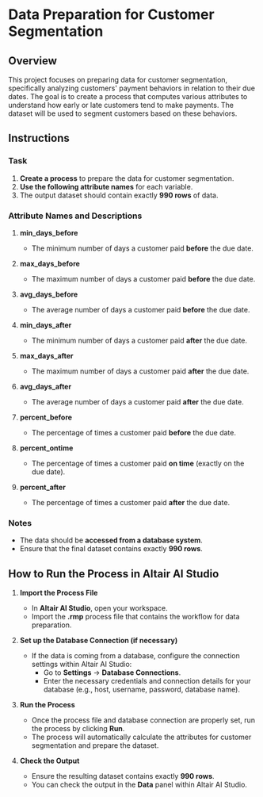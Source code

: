 # Data Preparation for Customer Segmentation

## Overview
This project focuses on preparing data for customer segmentation, specifically analyzing customers' payment behaviors in relation to their due dates. The goal is to create a process that computes various attributes to understand how early or late customers tend to make payments. The dataset will be used to segment customers based on these behaviors.

## Instructions

### Task
1. **Create a process** to prepare the data for customer segmentation.
2. **Use the following attribute names** for each variable.
3. The output dataset should contain exactly **990 rows** of data.

### Attribute Names and Descriptions

1. **min_days_before**  
   - The minimum number of days a customer paid **before** the due date.

2. **max_days_before**  
   - The maximum number of days a customer paid **before** the due date.

3. **avg_days_before**  
   - The average number of days a customer paid **before** the due date.

4. **min_days_after**  
   - The minimum number of days a customer paid **after** the due date.

5. **max_days_after**  
   - The maximum number of days a customer paid **after** the due date.

6. **avg_days_after**  
   - The average number of days a customer paid **after** the due date.

7. **percent_before**  
   - The percentage of times a customer paid **before** the due date.

8. **percent_ontime**  
   - The percentage of times a customer paid **on time** (exactly on the due date).

9. **percent_after**  
   - The percentage of times a customer paid **after** the due date.

### Notes
- The data should be **accessed from a database system**.
- Ensure that the final dataset contains exactly **990 rows**.

## How to Run the Process in Altair AI Studio

1. **Import the Process File**  
   - In **Altair AI Studio**, open your workspace.
   - Import the **.rmp** process file that contains the workflow for data preparation.

2. **Set up the Database Connection (if necessary)**  
   - If the data is coming from a database, configure the connection settings within Altair AI Studio:
     - Go to **Settings** → **Database Connections**.
     - Enter the necessary credentials and connection details for your database (e.g., host, username, password, database name).

3. **Run the Process**  
   - Once the process file and database connection are properly set, run the process by clicking **Run**.
   - The process will automatically calculate the attributes for customer segmentation and prepare the dataset.

4. **Check the Output**  
   - Ensure the resulting dataset contains exactly **990 rows**.
   - You can check the output in the **Data** panel within Altair AI Studio.
